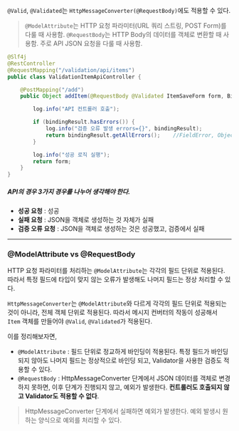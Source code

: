 `@Valid`, `@Validated`는 `HttpMessageConverter(@RequestBody)`에도 적용할 수 있다.
>`@ModelAttribute`는 HTTP 요청 파라미터(URL 쿼리 스트링, POST Form)를 다룰 때 사용함.
>`@RequestBody`는 HTTP Body의 데이터를 객체로 변환할 때 사용함. 주로 API JSON 요청을 다룰 때 사용함.

```java
@Slf4j
@RestController
@RequestMapping("/validation/api/items")
public class ValidationItemApiController {

    @PostMapping("/add")
    public Object addItem(@RequestBody @Validated ItemSaveForm form, BindingResult bindingResult) {

        log.info("API 컨트롤러 호출");

        if (bindingResult.hasErrors()) {
            log.info("검증 오류 발생 errors={}", bindingResult);
            return bindingResult.getAllErrors();    //FieldError, ObjectError 모두 반환
        }

        log.info("성공 로직 실행");
        return form;
    }
}
```
##### API의 경우 3가지 경우를 나누어 생각해야 한다.
- **성공 요청** : 성공
- **실패 요청** : JSON을 객체로 생성하는 것 자체가 실패
- **검증 오류 요청** : JSON을 객체로 생성하는 것은 성공했고, 검증에서 실패
---
### @ModelAttribute vs @RequestBody
HTTP 요청 파라미터를 처리하는 `@ModelAttribute`는 각각의 필드 단위로 적용된다. 따라서 특정 필드에 타입이 맞지 않는 오류가 발생해도 나머지 필드는 정상 처리할 수 있다.

`HttpMessageConverter`는 `@ModelAttribute`와 다르게 각각의 필드 단위로 적용되는 것이 아니라, 전체 객체 단위로 적용된다. 따라서 메시지 컨버터의 작동이 성공해서 `Item` 객체를 만들어야 `@Valid`, `@Validated`가 적용된다.

이를 정리해보자면, 
- `@ModelAttribute` : 필드 단위로 정교하게 바인딩이 적용된다. 특정 필드가 바인딩 되지 않아도 나머지 필드는 정상적으로 바인딩 되고, Validator을 사용한 검증도 적용할 수 있다.
- `@RequestBody` : HttpMessageConverter 단계에서 JSON 데이터를 객체로 변경하지 못하면, 이후 단계가 진행되지 않고, 예외가 발생한다. **컨트롤러도 호출되지 않고 Validator도 적용할 수 없다**.
	
>HttpMessageConverter 단계에서 실패하면 예외가 발생한다. 예외 발생시 원하는 양식으로 예외를 처리할 수 있다.

